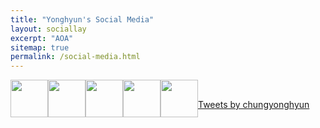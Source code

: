 ```yaml
---
title: "Yonghyun's Social Media"
layout: sociallay
excerpt: "AOA"
sitemap: true
permalink: /social-media.html
---
```


<div class="col-sm-8 clearfix">
<a href="https://www.facebook.com/yonghyun.chung.52"><img src="{{ site.url }}{{ site.baseurl }}/images/logopic/FB.png" class="img-responsive" width="60px" style="float: left" /></a> 
<a href="https://github.com/maguman"><img src="{{ site.url }}{{ site.baseurl }}/images/logopic/github-logo.png" class="img-responsive" width="60px" style="float: left" /></a>
<a href="https://www.researchgate.net/profile/Yonghyun-Chung-2"><img src="{{ site.url }}{{ site.baseurl }}/images/logopic/RG.png" class="img-responsive" width="60px" style="float: left" /></a>
<a href="https://x.com/chungyonghyun"><img src="{{ site.url }}{{ site.baseurl }}/images/logopic/x-logo.png" class="img-responsive" width="60px" style="float: left" /></a>
<a href="https://www.youtube.com/channel/UCJLKhB5FXj9eoVqY0ymLIsQ"><img src="{{ site.url }}{{ site.baseurl }}/images/logopic/YT.png" class="img-responsive" width="60px" style="float: left" /></a>
</div>

<br>

<a class="twitter-timeline" data-width="600" data-height="1200" data-dnt="true" data-theme="light" href="https://x.com/ChungYonghyun?ref_src=twsrc%5Etfw">Tweets by chungyonghyun</a> <script async src="https://platform.twitter.com/widgets.js" charset="utf-8"></script>
